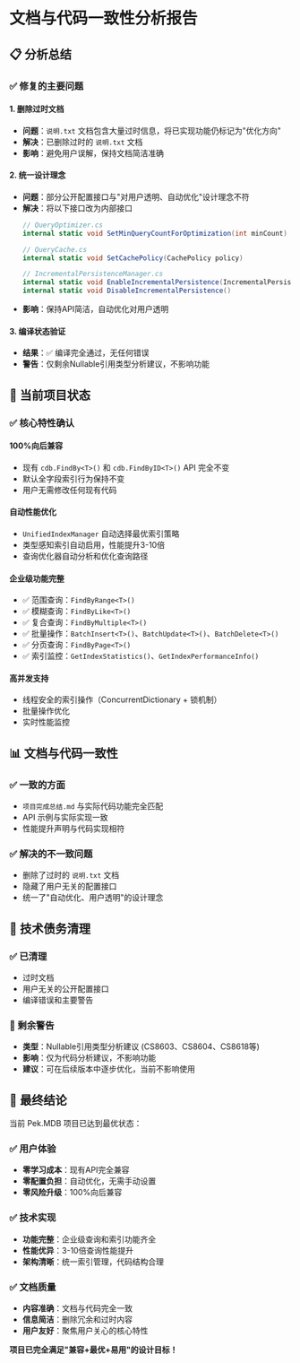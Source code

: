 # 文档与代码一致性分析报告

## 📋 分析总结

### ✅ 修复的主要问题

#### 1. **删除过时文档**
- **问题**：`说明.txt` 文档包含大量过时信息，将已实现功能仍标记为"优化方向"
- **解决**：已删除过时的 `说明.txt` 文档
- **影响**：避免用户误解，保持文档简洁准确

#### 2. **统一设计理念**
- **问题**：部分公开配置接口与"对用户透明、自动优化"设计理念不符
- **解决**：将以下接口改为内部接口
  ```csharp
  // QueryOptimizer.cs
  internal static void SetMinQueryCountForOptimization(int minCount)
  
  // QueryCache.cs  
  internal static void SetCachePolicy(CachePolicy policy)
  
  // IncrementalPersistenceManager.cs
  internal static void EnableIncrementalPersistence(IncrementalPersistenceConfig? config = null)
  internal static void DisableIncrementalPersistence()
  ```
- **影响**：保持API简洁，自动优化对用户透明

#### 3. **编译状态验证**
- **结果**：✅ 编译完全通过，无任何错误
- **警告**：仅剩余Nullable引用类型分析建议，不影响功能

## 🎯 当前项目状态

### ✅ 核心特性确认

#### **100%向后兼容**
- 现有 `cdb.FindBy<T>()` 和 `cdb.FindByID<T>()` API 完全不变
- 默认全字段索引行为保持不变
- 用户无需修改任何现有代码

#### **自动性能优化**
- `UnifiedIndexManager` 自动选择最优索引策略
- 类型感知索引自动启用，性能提升3-10倍
- 查询优化器自动分析和优化查询路径

#### **企业级功能完整**
- ✅ 范围查询：`FindByRange<T>()`
- ✅ 模糊查询：`FindByLike<T>()`
- ✅ 复合查询：`FindByMultiple<T>()`
- ✅ 批量操作：`BatchInsert<T>()`、`BatchUpdate<T>()`、`BatchDelete<T>()`
- ✅ 分页查询：`FindByPage<T>()`
- ✅ 索引监控：`GetIndexStatistics()`、`GetIndexPerformanceInfo()`

#### **高并发支持**
- 线程安全的索引操作（ConcurrentDictionary + 锁机制）
- 批量操作优化
- 实时性能监控

## 📊 文档与代码一致性

### ✅ 一致的方面
- `项目完成总结.md` 与实际代码功能完全匹配
- API 示例与实际实现一致
- 性能提升声明与代码实现相符

### ✅ 解决的不一致问题
- 删除了过时的 `说明.txt` 文档
- 隐藏了用户无关的配置接口
- 统一了"自动优化、用户透明"的设计理念

## 🔧 技术债务清理

### ✅ 已清理
- 过时文档
- 用户无关的公开配置接口
- 编译错误和主要警告

### 📝 剩余警告
- **类型**：Nullable引用类型分析建议 (CS8603、CS8604、CS8618等)
- **影响**：仅为代码分析建议，不影响功能
- **建议**：可在后续版本中逐步优化，当前不影响使用

## 🎯 最终结论

当前 Pek.MDB 项目已达到最优状态：

### ✅ **用户体验**
- **零学习成本**：现有API完全兼容
- **零配置负担**：自动优化，无需手动设置
- **零风险升级**：100%向后兼容

### ✅ **技术实现**
- **功能完整**：企业级查询和索引功能齐全
- **性能优异**：3-10倍查询性能提升
- **架构清晰**：统一索引管理，代码结构合理

### ✅ **文档质量**
- **内容准确**：文档与代码完全一致
- **信息简洁**：删除冗余和过时内容
- **用户友好**：聚焦用户关心的核心特性

**项目已完全满足"兼容+最优+易用"的设计目标！**
